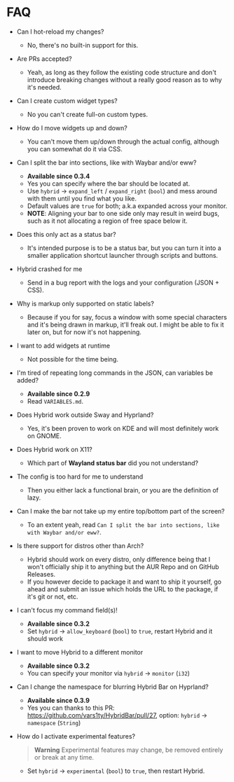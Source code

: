 # FAQ
- Can I hot-reload my changes?
  - No, there's no built-in support for this.

- Are PRs accepted?
  - Yeah, as long as they follow the existing code structure and don't introduce breaking changes without a really good reason as to why it's needed.

- Can I create custom widget types?
  - No you can't create full-on custom types.

- How do I move widgets up and down?
  - You can't move them up/down through the actual config, although you can somewhat do it via CSS.

- Can I split the bar into sections, like with Waybar and/or eww?
  - **Available since 0.3.4**
  - Yes you can specify where the bar should be located at.
  - Use `hybrid` -> `expand_left` / `expand_right` (`bool`) and mess around with them until you find what you like.
  - Default values are `true` for both; a.k.a expanded across your monitor.
  - **NOTE**: Aligning your bar to one side only may result in weird bugs, such as it not allocating a region of free space below it.

- Does this only act as a status bar?
  - It's intended purpose is to be a status bar, but you can turn it into a smaller application shortcut launcher through scripts and buttons.

- Hybrid crashed for me
  - Send in a bug report with the logs and your configuration (JSON + CSS).

- Why is markup only supported on static labels?
  - Because if you for say, focus a window with some special characters and it's being drawn in markup, it'll freak out. I might be able to fix it later on, but for now it's not happening.

- I want to add widgets at runtime
  - Not possible for the time being.

- I'm tired of repeating long commands in the JSON, can variables be added?
  - **Available since 0.2.9**
  - Read `VARIABLES.md`.

- Does Hybrid work outside Sway and Hyprland?
  - Yes, it's been proven to work on KDE and will most definitely work on GNOME.

- Does Hybrid work on X11?
  - Which part of **Wayland status bar** did you not understand?

- The config is too hard for me to understand
  - Then you either lack a functional brain, or you are the definition of lazy.

- Can I make the bar not take up my entire top/bottom part of the screen?
  - To an extent yeah, read `Can I split the bar into sections, like with Waybar and/or eww?`.

- Is there support for distros other than Arch?
  - Hybrid should work on every distro, only difference being that I won't officially ship it to anything but the AUR Repo and on GitHub Releases.
  - If you however decide to package it and want to ship it yourself, go ahead and submit an issue which holds the URL to the package, if it's git or not, etc.

- I can't focus my command field(s)!
  - **Available since 0.3.2**
  - Set `hybrid` -> `allow_keyboard` (`bool`) to `true`, restart Hybrid and it should work

- I want to move Hybrid to a different monitor
  - **Available since 0.3.2**
  - You can specify your monitor via `hybrid` -> `monitor` (`i32`)

- Can I change the namespace for blurring Hybrid Bar on Hyprland?
  - **Available since 0.3.9**
  - Yes you can thanks to this PR: https://github.com/vars1ty/HybridBar/pull/27, option: `hybrid` -> `namespace` (`String`)

- How do I activate experimental features?
  > **Warning** Experimental features may change, be removed entirely or break at any time.
  - Set `hybrid` -> `experimental` (`bool`) to `true`, then restart Hybrid.
